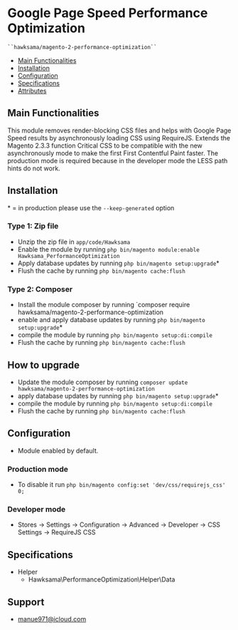 # Google Page Speed Performance Optimization

    ``hawksama/magento-2-performance-optimization``

 - [Main Functionalities](#markdown-header-main-functionalities)
 - [Installation](#markdown-header-installation)
 - [Configuration](#markdown-header-configuration)
 - [Specifications](#markdown-header-specifications)
 - [Attributes](#markdown-header-attributes)


## Main Functionalities
This module removes render-blocking CSS files and helps with Google Page Speed results by asynchronously loading CSS using RequireJS.
Extends the Magento 2.3.3 function Critical CSS to be compatible with the new asynchronously mode to make the first First Contentful Paint faster.
The production mode is required because in the developer mode the LESS path hints do not work.

## Installation
\* = in production please use the `--keep-generated` option

### Type 1: Zip file

 - Unzip the zip file in `app/code/Hawksama`
 - Enable the module by running `php bin/magento module:enable Hawksama_PerformanceOptimization`
 - Apply database updates by running `php bin/magento setup:upgrade`\*
 - Flush the cache by running `php bin/magento cache:flush`

### Type 2: Composer

 - Install the module composer by running `composer require hawksama/magento-2-performance-optimization
 - enable and apply database updates by running `php bin/magento setup:upgrade`\*
 - compile the module by running `php bin/magento setup:di:compile`
 - Flush the cache by running `php bin/magento cache:flush`

## How to upgrade

 - Update the module composer by running `composer update hawksama/magento-2-performance-optimization`
 - apply database updates by running `php bin/magento setup:upgrade`\*
 - compile the module by running `php bin/magento setup:di:compile`
 - Flush the cache by running `php bin/magento cache:flush`

## Configuration

 - Module enabled by default.

### Production mode
 - To disable it run `php bin/magento config:set 'dev/css/requirejs_css' 0;`

### Developer mode
 - Stores -> Settings -> Configuration -> Advanced -> Developer -> CSS Settings -> RequireJS CSS


## Specifications

 - Helper
	- Hawksama\PerformanceOptimization\Helper\Data



## Support
- manue971@icloud.com
